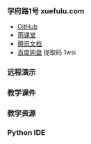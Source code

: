 ### **学府路1号** **xuefulu.com**

+ [GitHub](https://github.com)
+ [雨课堂](https://www.yuketang.cn/web)
+ [腾讯文档](https://docs.qq.com/desktop)
+ [百度网盘](https://pan.baidu.com/s/1cBpFzdq1C-HbC3_65VdWfw) 提取码 1wsi

### 远程演示

### 教学课件

### 教学资源

### Python IDE

